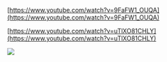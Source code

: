 

[https://www.youtube.com/watch?v=9FaFW1_OUQA](https://www.youtube.com/watch?v=9FaFW1_OUQA)  

[https://www.youtube.com/watch?v=uTlXO81CHLY](https://www.youtube.com/watch?v=uTlXO81CHLY)  

![](https://i.imgur.com/hWcS3An.png)
